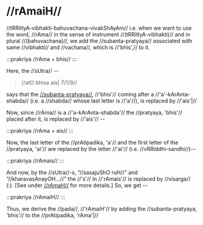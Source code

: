 # //rAmaiH//

//tRRitIyA-vibhakti-bahuvachana-vivakShAyAm// i.e. when we want to use
the word, //rAma// in the sense of instrument //(tRRitIyA-vibhakti)//
and in plural //(bahuvachana)//, we add the //subanta-pratyaya//
associated with same //vibhakti// and //vachana//, which is //'bhis',//
to it.

:::prakriya
//rAma + bhis//
:::

Here, the //sUtra// --

> //atO bhisa ais| 7/1/9//

says that the
[//subanta-pratyaya//](#/subanta/general/subanta-pratyayah),
//'bhis'// coming after a //'a'-kArAnta-shabda// (i.e. a //shabda//
whose last letter is //'a'//), is replaced by //'ais'|//

<!-- include 'anEkAlshitsarvasya'-->

Now, since //rAma// is a //'a-kArAnta-shabda'// the //pratyaya, 'bhis'//
placed after it, is replaced by //'ais'// --

:::prakriya
//rAma + ais//
:::

Now, the last letter of the //prAtipadika, 'a'// and the first letter of
the //pratyaya, 'ai'// are replaced by the letter //'ai'// (i.e.
//vRRiddhi-sandhi//)--

:::prakriya
//rAmais//
:::

And now, by the //sUtra//-s, “//sasajuShO ruH//” and
“//kharavasAnayOH...//” the //'s'// in //'rAmais'// is replaced by
//visarga// (:). \[See under
[//rAmaH//](#/subanta/raama-sabdah/raama-1-1) for more
details.] So, we get --

:::prakriya
//rAmaiH//
:::

Thus, we derive the //pada//, //'rAmaiH'// by adding the
//subanta-pratyaya, 'bhis'// to the //prAtipadika, 'rAma'|//
<!--stackedit_data:
eyJoaXN0b3J5IjpbNjMyMDE1MjUwXX0=
-->

